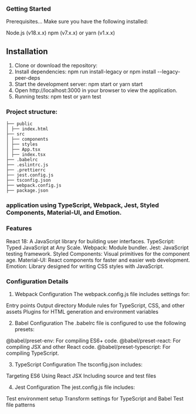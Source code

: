 ### Getting Started

Prerequisites...
Make sure you have the following installed:

Node.js (v18.x.x)
npm (v7.x.x) or yarn (v1.x.x)

## Installation

1. Clone or download the repository:
2. Install dependencies: npm run install-legacy or npm install --legacy-peer-deps
3. Start the development server: npm start or yarn start
4. Open http://localhost:3000 in your browser to view the application.
5. Running tests: npm test or yarn test

### Project structure:

```
├── public
│ ├── index.html
├── src
│ ├── components
│ ├── styles
│ ├── App.tsx
│ ├── index.tsx
├── .babelrc
├── .eslintrc.js
├── .prettierrc
├── jest.config.js
├── tsconfig.json
├── webpack.config.js
├── package.json
```

### application using TypeScript, Webpack, Jest, Styled Components, Material-UI, and Emotion.

### Features

React 18: A JavaScript library for building user interfaces.
TypeScript: Typed JavaScript at Any Scale.
Webpack: Module bundler.
Jest: JavaScript testing framework.
Styled Components: Visual primitives for the component age.
Material-UI: React components for faster and easier web development.
Emotion: Library designed for writing CSS styles with JavaScript.

### Configuration Details

1. Webpack Configuration
   The webpack.config.js file includes settings for:

Entry points
Output directory
Module rules for TypeScript, CSS, and other assets
Plugins for HTML generation and environment variables

2. Babel Configuration
   The .babelrc file is configured to use the following presets:

@babel/preset-env: For compiling ES6+ code.
@babel/preset-react: For compiling JSX and other React code.
@babel/preset-typescript: For compiling TypeScript.

3. TypeScript Configuration
   The tsconfig.json includes:

Targeting ES6
Using React JSX
Including source and test files

4. Jest Configuration
   The jest.config.js file includes:

Test environment setup
Transform settings for TypeScript and Babel
Test file patterns

